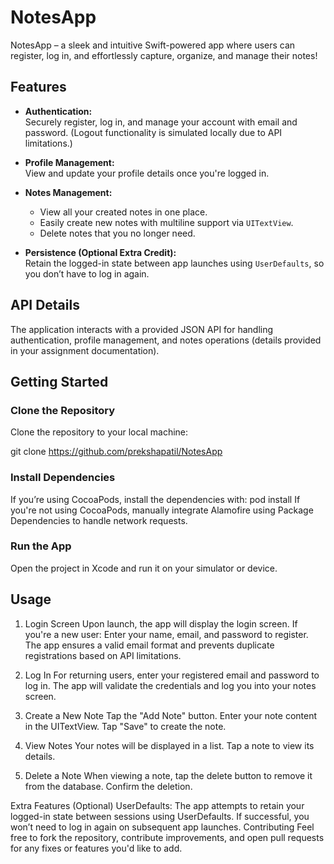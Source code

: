 # NotesApp
NotesApp – a sleek and intuitive Swift-powered app where users can register, log in, and effortlessly capture, organize, and manage their notes!

## Features

- **Authentication:**  
  Securely register, log in, and manage your account with email and password. (Logout functionality is simulated locally due to API limitations.)

- **Profile Management:**  
  View and update your profile details once you're logged in.

- **Notes Management:**  
  - View all your created notes in one place.
  - Easily create new notes with multiline support via `UITextView`.
  - Delete notes that you no longer need.

- **Persistence (Optional Extra Credit):**  
  Retain the logged-in state between app launches using `UserDefaults`, so you don’t have to log in again.

## API Details

The application interacts with a provided JSON API for handling authentication, profile management, and notes operations (details provided in your assignment documentation).

## Getting Started

### Clone the Repository

Clone the repository to your local machine:

git clone https://github.com/prekshapatil/NotesApp

### Install Dependencies

If you’re using CocoaPods, install the dependencies with:
pod install
If you're not using CocoaPods, manually integrate Alamofire using Package Dependencies to handle network requests.

### Run the App
Open the project in Xcode and run it on your simulator or device.

## Usage

1. Login Screen
Upon launch, the app will display the login screen. If you're a new user:
Enter your name, email, and password to register.
The app ensures a valid email format and prevents duplicate registrations based on API limitations.

2. Log In
For returning users, enter your registered email and password to log in. The app will validate the credentials and log you into your notes screen.

3. Create a New Note
Tap the "Add Note" button.
Enter your note content in the UITextView.
Tap "Save" to create the note.

5. View Notes
Your notes will be displayed in a list.
Tap a note to view its details.

7. Delete a Note
When viewing a note, tap the delete button to remove it from the database.
Confirm the deletion.

Extra Features (Optional)
UserDefaults:
The app attempts to retain your logged-in state between sessions using UserDefaults. If successful, you won’t need to log in again on subsequent app launches.
Contributing
Feel free to fork the repository, contribute improvements, and open pull requests for any fixes or features you'd like to add.
